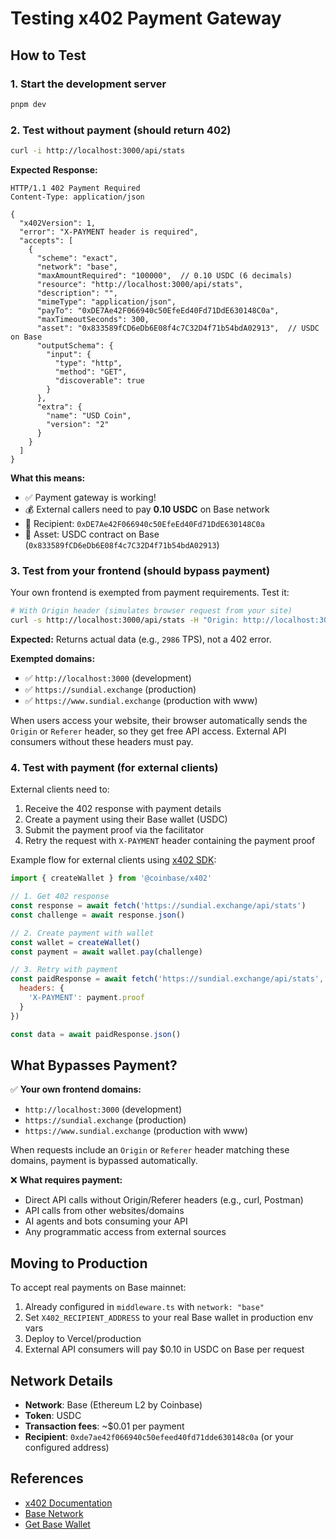 # Testing x402 Payment Gateway

## How to Test

### 1. Start the development server

```bash
pnpm dev
```

### 2. Test without payment (should return 402)

```bash
curl -i http://localhost:3000/api/stats
```

**Expected Response:**
```http
HTTP/1.1 402 Payment Required
Content-Type: application/json

{
  "x402Version": 1,
  "error": "X-PAYMENT header is required",
  "accepts": [
    {
      "scheme": "exact",
      "network": "base",
      "maxAmountRequired": "100000",  // 0.10 USDC (6 decimals)
      "resource": "http://localhost:3000/api/stats",
      "description": "",
      "mimeType": "application/json",
      "payTo": "0xDE7Ae42F066940c50EfeEd40Fd71DdE630148C0a",
      "maxTimeoutSeconds": 300,
      "asset": "0x833589fCD6eDb6E08f4c7C32D4f71b54bdA02913",  // USDC on Base
      "outputSchema": {
        "input": {
          "type": "http",
          "method": "GET",
          "discoverable": true
        }
      },
      "extra": {
        "name": "USD Coin",
        "version": "2"
      }
    }
  ]
}
```

**What this means:**
- ✅ Payment gateway is working!
- 💰 External callers need to pay **0.10 USDC** on Base network
- 📍 Recipient: `0xDE7Ae42F066940c50EfeEd40Fd71DdE630148C0a`
- 🔗 Asset: USDC contract on Base (`0x833589fCD6eDb6E08f4c7C32D4f71b54bdA02913`)

### 3. Test from your frontend (should bypass payment)

Your own frontend is exempted from payment requirements. Test it:

```bash
# With Origin header (simulates browser request from your site)
curl -s http://localhost:3000/api/stats -H "Origin: http://localhost:3000" | jq .tps
```

**Expected:** Returns actual data (e.g., `2986` TPS), not a 402 error.

**Exempted domains:**
- ✅ `http://localhost:3000` (development)
- ✅ `https://sundial.exchange` (production)
- ✅ `https://www.sundial.exchange` (production with www)

When users access your website, their browser automatically sends the `Origin` or `Referer` header, so they get free API access. External API consumers without these headers must pay.

### 4. Test with payment (for external clients)

External clients need to:

1. Receive the 402 response with payment details
2. Create a payment using their Base wallet (USDC)
3. Submit the payment proof via the facilitator
4. Retry the request with `X-PAYMENT` header containing the payment proof

Example flow for external clients using [x402 SDK](https://docs.cdp.coinbase.com/x402/quickstart-for-buyers):

```javascript
import { createWallet } from '@coinbase/x402'

// 1. Get 402 response
const response = await fetch('https://sundial.exchange/api/stats')
const challenge = await response.json()

// 2. Create payment with wallet
const wallet = createWallet()
const payment = await wallet.pay(challenge)

// 3. Retry with payment
const paidResponse = await fetch('https://sundial.exchange/api/stats', {
  headers: {
    'X-PAYMENT': payment.proof
  }
})

const data = await paidResponse.json()
```

## What Bypasses Payment?

✅ **Your own frontend domains:**
- `http://localhost:3000` (development)
- `https://sundial.exchange` (production)
- `https://www.sundial.exchange` (production with www)

When requests include an `Origin` or `Referer` header matching these domains, payment is bypassed automatically.

❌ **What requires payment:**
- Direct API calls without Origin/Referer headers (e.g., curl, Postman)
- API calls from other websites/domains
- AI agents and bots consuming your API
- Any programmatic access from external sources

## Moving to Production

To accept real payments on Base mainnet:

1. Already configured in `middleware.ts` with `network: "base"`
2. Set `X402_RECIPIENT_ADDRESS` to your real Base wallet in production env vars
3. Deploy to Vercel/production
4. External API consumers will pay $0.10 in USDC on Base per request

## Network Details

- **Network**: Base (Ethereum L2 by Coinbase)
- **Token**: USDC
- **Transaction fees**: ~$0.01 per payment
- **Recipient**: `0xde7ae42f066940c50efeed40fd71dde630148c0a` (or your configured address)

## References

- [x402 Documentation](https://docs.cdp.coinbase.com/x402/quickstart-for-sellers)
- [Base Network](https://base.org)
- [Get Base Wallet](https://www.coinbase.com/wallet)

